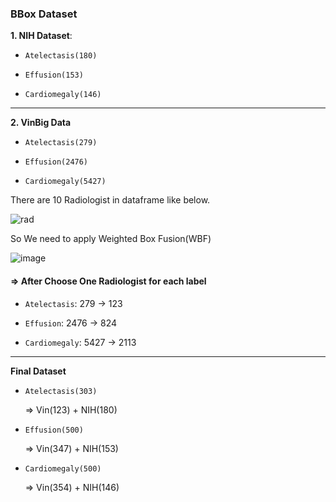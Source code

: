 ### BBox Dataset

**1. NIH Dataset**: 

- `Atelectasis(180)`

- `Effusion(153)`

- `Cardiomegaly(146)`

___

**2. VinBig Data**

- `Atelectasis(279)`

- `Effusion(2476)`

- `Cardiomegaly(5427)`

There are 10 Radiologist in dataframe like below.

![rad](https://github.com/user-attachments/assets/eba67e2e-4c9d-4ba0-99cc-44ee84425559)

So We need to apply Weighted Box Fusion(WBF) 

![image](https://github.com/user-attachments/assets/46ab3a42-c31e-409a-b872-c1a03bd4dbe6)


#### => After Choose One Radiologist for each label

 - `Atelectasis`: 279 -> 123

- `Effusion`: 2476 -> 824

- `Cardiomegaly`: 5427 -> 2113


___

**Final Dataset**

- `Atelectasis(303)`

  => Vin(123) + NIH(180)

- `Effusion(500)`

  => Vin(347) + NIH(153)

- `Cardiomegaly(500)`

  => Vin(354) + NIH(146)

